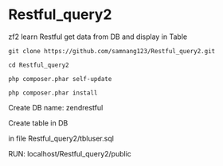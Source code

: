 # Restful_query2

zf2 learn Restful get data from DB and display in Table

    git clone https://github.com/samnang123/Restful_query2.git
    
    cd Restful_query2
    
    php composer.phar self-update
    
    php composer.phar install

Create DB name: zendrestful


Create table in DB

in file Restful_query2/tbluser.sql

RUN: localhost/Restful_query2/public
